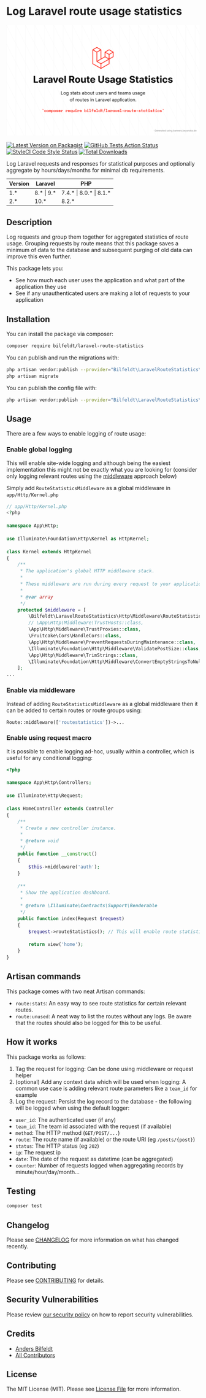 # Log Laravel route usage statistics

![bilfeldt/laravel-route-statistics](art/banner.png)

[![Latest Version on Packagist](https://img.shields.io/packagist/v/bilfeldt/laravel-route-statistics.svg?style=flat-square)](https://packagist.org/packages/bilfeldt/laravel-route-statistics)
[![GitHub Tests Action Status](https://img.shields.io/github/workflow/status/bilfeldt/laravel-route-statistics/run-tests?label=tests)](https://github.com/bilfeldt/laravel-route-statistics/actions?query=workflow%3Arun-tests+branch%3Amaster)
[![StyleCI Code Style Status](https://github.styleci.io/repos/359116376/shield)](https://github.styleci.io/repos/359116376/shield)
[![Total Downloads](https://img.shields.io/packagist/dt/bilfeldt/laravel-route-statistics.svg?style=flat-square)](https://packagist.org/packages/bilfeldt/laravel-route-statistics)

Log Laravel requests and responses for statistical purposes and optionally aggregate by hours/days/months for minimal db requirements.

| Version | Laravel     | PHP                     |
|---------|-------------|-------------------------|
| 1.*     | 8.* \| 9.*  | 7.4.* \| 8.0.* \| 8.1.* |
| 2.*     | 10.*        | 8.2.*                   |

## Description

Log requests and group them together for aggregated statistics of route usage. Grouping requests by route means that this package saves a minimum of data to the database and subsequent purging of old data can improve this even further.

This package lets you:

- See how much each user uses the application and what part of the application they use
- See if any unauthenticated users are making a lot of requests to your application


## Installation

You can install the package via composer:

```bash
composer require bilfeldt/laravel-route-statistics
```

You can publish and run the migrations with:

```bash
php artisan vendor:publish --provider="Bilfeldt\LaravelRouteStatistics\LaravelRouteStatisticsServiceProvider" --tag="migrations"
php artisan migrate
```

You can publish the config file with:
```bash
php artisan vendor:publish --provider="Bilfeldt\LaravelRouteStatistics\LaravelRouteStatisticsServiceProvider" --tag="config"
```

## Usage

There are a few ways to enable logging of route usage:

### Enable global logging

This will enable site-wide logging and although being the easiest implementation this might not be exactly what you are looking for (consider only logging relevant routes using the [middleware](#enable-via-middleware) approach below)

Simply add `RouteStatisticsMiddleware` as a global middleware in `app/Http/Kernel.php`

```php
// app/Http/Kernel.php
<?php

namespace App\Http;

use Illuminate\Foundation\Http\Kernel as HttpKernel;

class Kernel extends HttpKernel
{
    /**
     * The application's global HTTP middleware stack.
     *
     * These middleware are run during every request to your application.
     *
     * @var array
     */
    protected $middleware = [
        \Bilfeldt\LaravelRouteStatistics\Http\Middleware\RouteStatisticsMiddleware::class, // <-- Added
        // \App\Http\Middleware\TrustHosts::class,
        \App\Http\Middleware\TrustProxies::class,
        \Fruitcake\Cors\HandleCors::class,
        \App\Http\Middleware\PreventRequestsDuringMaintenance::class,
        \Illuminate\Foundation\Http\Middleware\ValidatePostSize::class,
        \App\Http\Middleware\TrimStrings::class,
        \Illuminate\Foundation\Http\Middleware\ConvertEmptyStringsToNull::class,
    ];
...
```

### Enable via middleware

Instead of adding `RouteStatisticsMiddleware` as a global middleware then it can be added to certain routes or route groups using:

```php
Route::middleware(['routestatistics'])->...
```

### Enable using request macro

It is possible to enable logging ad-hoc, usually within a controller, which is useful for any conditional logging:

```php
<?php

namespace App\Http\Controllers;

use Illuminate\Http\Request;

class HomeController extends Controller
{
    /**
     * Create a new controller instance.
     *
     * @return void
     */
    public function __construct()
    {
        $this->middleware('auth');
    }

    /**
     * Show the application dashboard.
     *
     * @return \Illuminate\Contracts\Support\Renderable
     */
    public function index(Request $request)
    {
        $request->routeStatistics(); // This will enable route statistics logging
    
        return view('home');
    }
}
```

## Artisan commands

This package comes with two neat Artisan commands:

- `route:stats`: An easy way to see route statistics for certain relevant routes.
- `route:unused`: A neat way to list the routes without any logs. Be aware that the routes should also be logged for this to be useful.

## How it works

This package works as follows:
1. Tag the request for logging: Can be done using middleware or request helper
2. (optional) Add any context data which will be used when logging: A common use case is adding relevant route parameters like a `team_id` for example
3. Log the request: Persist the log record to the database - the following will be logged when using the default logger:
  - `user_id`: The authenticated user (if any)
  - `team_id`: The team id associated with the request (if available)
  - `method`: The HTTP method (`GET/POST/...`)
  - `route`: The route name (if available) or the route URI (eg `/posts/{post}`)
  - `status`: The HTTP status (eg `202`)
  - `ip`: The request ip
  - `date`: The date of the request as datetime (can be aggregated)
  - `counter`: Number of requests logged when aggregating records by minute/hour/day/month...

## Testing

```bash
composer test
```

## Changelog

Please see [CHANGELOG](CHANGELOG.md) for more information on what has changed recently.

## Contributing

Please see [CONTRIBUTING](.github/CONTRIBUTING.md) for details.

## Security Vulnerabilities

Please review [our security policy](../../security/policy) on how to report security vulnerabilities.

## Credits

- [Anders Bilfeldt](https://github.com/bilfeldt)
- [All Contributors](../../contributors)

## License

The MIT License (MIT). Please see [License File](LICENSE.md) for more information.
